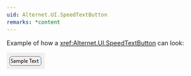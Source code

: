```yaml
---
uid: Alternet.UI.SpeedTextButton
remarks: *content
---
```


Example of how a <xref:Alternet.UI.SpeedTextButton> can look:

![SpeedTextButton](images/SpeedTextButton.png)
